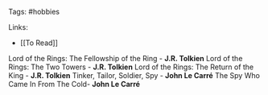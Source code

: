 Tags: #hobbies 

Links: 

- [[To Read]]

Lord of the Rings: The Fellowship of the Ring - **J.R. Tolkien**
Lord of the Rings: The Two Towers - **J.R. Tolkien**
Lord of the Rings: The Return of the King - **J.R. Tolkien**
Tinker, Tailor, Soldier, Spy - **John Le Carré**
The Spy Who Came In From The Cold- **John Le Carré**





